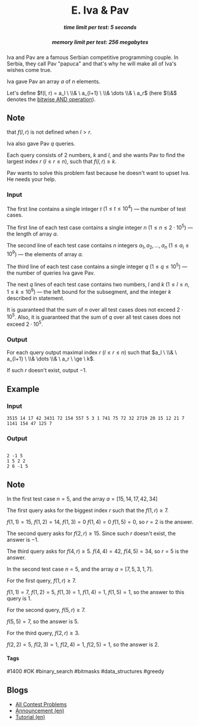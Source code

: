 <h1 style='text-align: center;'> E. Iva & Pav</h1>

<h5 style='text-align: center;'>time limit per test: 5 seconds</h5>
<h5 style='text-align: center;'>memory limit per test: 256 megabytes</h5>

Iva and Pav are a famous Serbian competitive programming couple. In Serbia, they call Pav "papuca" and that's why he will make all of Iva's wishes come true.

Iva gave Pav an array $a$ of $n$ elements.

Let's define $f(l, r) = a_l \ \\& \ a_{l+1} \ \\& \dots \\& \ a_r$ (here $\\&$ denotes the [bitwise AND operation](http://tiny.cc/bitwise_and)). 

## Note

 that $f(l, r)$ is not defined when $l>r$.

Iva also gave Pav $q$ queries.

Each query consists of 2 numbers, $k$ and $l$, and she wants Pav to find the largest index $r$ ($l \le r \le n$), such that $f(l, r) \ge k$. 

Pav wants to solve this problem fast because he doesn't want to upset Iva. He needs your help.

### Input

The first line contains a single integer $t$ ($1 \le t \le 10^4$) — the number of test cases.

The first line of each test case contains a single integer $n$ ($1 \le n \le 2 \cdot 10^5$) — the length of array $a$.

The second line of each test case contains $n$ integers $a_1, a_2, \dots, a_n$ ($1 \le a_i \le 10^9$) — the elements of array $a$.

The third line of each test case contains a single integer $q$ ($1 \le q \le 10^5$) — the number of queries Iva gave Pav.

The next $q$ lines of each test case contains two numbers, $l$ and $k$ ($1 \le l \le n$, $1 \le k \le 10^9$) — the left bound for the subsegment, and the integer $k$ described in statement.

It is guaranteed that the sum of $n$ over all test cases does not exceed $2 \cdot 10^5$. Also, it is guaranteed that the sum of $q$ over all test cases does not exceed $2 \cdot 10^5$.

### Output

For each query output maximal index $r$ ($l \le r \le n$) such that $a_l \ \\& \ a_{l+1} \ \\& \dots \\& \ a_r \ \ge \ k$.

If such $r$ doesn't exist, output $-1$.

## Example

### Input


```text
3515 14 17 42 3431 72 154 557 5 3 1 741 75 72 32 2719 20 15 12 21 7 1141 154 47 125 7
```
### Output

```text

2 -1 5 
1 5 2 2 
2 6 -1 5 

```
## Note

In the first test case $n=5$, and the array $a = [15, 14, 17, 42, 34]$

The first query asks for the biggest index $r$ such that the $f(1, r) \ge 7$.

$f(1,1) = 15, \ f(1, 2) = 14, \ f(1,3)=0 \ f(1, 4)=0 \ f(1, 5)=0$, so $r=2$ is the answer.

The second query asks for $f(2, r) \ge 15$. Since such $r$ doesn't exist, the answer is $-1$.

The third query asks for $f(4, r) \ge 5$. $f(4, 4) = 42, \ f(4, 5) = 34$, so $r=5$ is the answer.

In the second test case $n=5$, and the array $a= [7, 5, 3, 1, 7]$.

For the first query, $f(1, r) \ge 7$.

$f(1, 1)=7, \ f(1, 2)=5, \ f(1, 3) = 1, \ f(1,4) = 1, \ f(1, 5)=1$, so the answer to this query is $1$.

For the second query, $f(5, r) \ge 7$.

$f(5, 5) = 7$, so the answer is $5$.

For the third query, $f(2, r) \ge 3$.

$f(2, 2) = 5, \ f(2, 3) = 1, \ f(2, 4) = 1, \ f(2, 5) = 1$, so the answer is $2$.



#### Tags 

#1400 #OK #binary_search #bitmasks #data_structures #greedy 

## Blogs
- [All Contest Problems](../Codeforces_Round_900_(Div._3).md)
- [Announcement (en)](../blogs/Announcement_(en).md)
- [Tutorial (en)](../blogs/Tutorial_(en).md)
